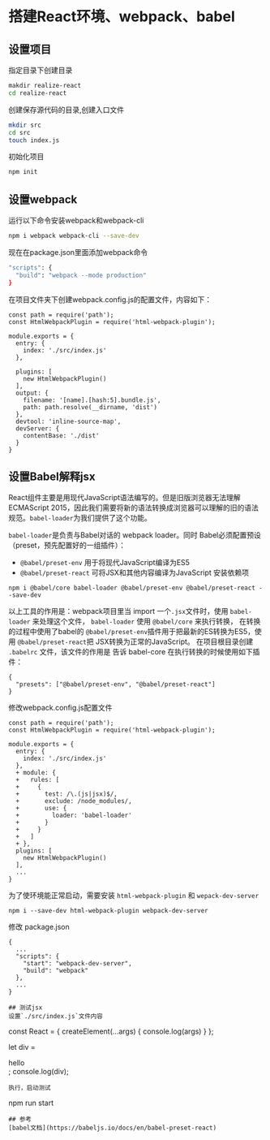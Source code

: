 # 搭建React环境、webpack、babel
## 设置项目
指定目录下创建目录
```bash
makdir realize-react
cd realize-react
```
创建保存源代码的目录,创建入口文件
```bash
mkdir src
cd src
touch index.js
```
初始化项目
```bash
npm init
```
## 设置webpack
运行以下命令安装webpack和webpack-cli
```bash
npm i webpack webpack-cli --save-dev
```
现在在package.json里面添加webpack命令
```bash
"scripts": {
  "build": "webpack --mode production"
}
```
在项目文件夹下创建webpack.config.js的配置文件，内容如下：
```
const path = require('path');
const HtmlWebpackPlugin = require('html-webpack-plugin');

module.exports = {
  entry: {
    index: './src/index.js'
  },
  
  plugins: [
    new HtmlWebpackPlugin()
  ],
  output: {
    filename: '[name].[hash:5].bundle.js',
    path: path.resolve(__dirname, 'dist')
  },
  devtool: 'inline-source-map',
  devServer: {
    contentBase: './dist'
  }
}
```
## 设置Babel解释jsx
React组件主要是用现代JavaScript语法编写的。但是旧版浏览器无法理解ECMAScript 2015，因此我们需要将新的语法转换成浏览器可以理解的旧的语法规范。`babel-loader`为我们提供了这个功能。

`babel-loader`是负责与Babel对话的 webpack loader。同时 Babel必须配置预设（preset，预先配置好的一组插件）：
- `@babel/preset-env` 用于将现代JavaScript编译为ES5
- `@babel/preset-react` 可将JSX和其他内容编译为JavaScript
安装依赖项
```
npm i @babel/core babel-loader @babel/preset-env @babel/preset-react --save-dev
```
以上工具的作用是：webpack项目里当 import 一个`.jsx`文件时，使用 `babel-loader` 来处理这个文件， `babel-loader` 使用 `@babel/core` 来执行转换， 在转换的过程中使用了babel的 `@babel/preset-env`插件用于把最新的ES转换为ES5，使用 `@babel/preset-react`把 JSX转换为正常的JavaScript。
在项目根目录创建 `.babelrc` 文件，该文件的作用是 告诉 babel-core 在执行转换的时候使用如下插件：
```
{
  "presets": ["@babel/preset-env", "@babel/preset-react"]
}
```
修改webpack.config.js配置文件
```
const path = require('path');
const HtmlWebpackPlugin = require('html-webpack-plugin');

module.exports = {
  entry: {
    index: './src/index.js'
  },
  + module: {
  +   rules: [
  +     {
  +       test: /\.(js|jsx)$/,
  +       exclude: /node_modules/,
  +       use: {
  +         loader: 'babel-loader'
  +       }
  +     }
  +   ]
  + },
  plugins: [
    new HtmlWebpackPlugin()
  ],
  ...
}
```
为了使环境能正常启动，需要安装 `html-webpack-plugin` 和 `wepack-dev-server`
```
npm i --save-dev html-webpack-plugin webpack-dev-server
```
修改 package.json
```
{
  ...
  "scripts": {
    "start": "webpack-dev-server",
    "build": "webpack"
  },
  ...
}

## 测试jsx
设置`./src/index.js`文件内容
```
const React = {
  createElement(...args) {
    console.log(args)
  }
};

let div = <div>hello </div>;
console.log(div);
```
执行，启动测试
```
npm run start 
```  
## 参考
[babel文档](https://babeljs.io/docs/en/babel-preset-react)